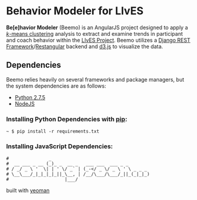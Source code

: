 # Behavior Modeler for LIvES 

**Be[e]havior Modeler** (Beemo) is an AngularJS project designed to apply a [_k_-means clustering](http://en.wikipedia.org/wiki/K-means_clustering) analysis to extract and examine trends in participant and coach behavior within the [LIvES Project](http://ovarianlives.org).  Beemo utilizes a [Django REST Framework](http://django-rest-framework.org)/[Restangular](https://github.com/mgonto/restangular) backend and [d3.js](http://d3js.org) to visualize the data.

## Dependencies

Beemo relies heavily on several frameworks and package managers, but the system dependencies are as follows:

- [Python 2.7.5](https://www.python.org/download/releases/2.7.5/)
- [NodeJS](http://nodejs.org/)

### Installing Python Dependencies with [pip](http://pip.readthedocs.org/):

```shell
~ $ pip install -r requirements.txt
```

### Installing JavaScript Dependencies:

```shell
#               _
#  __ ___ _ __ (_)_ _  __ _   ___ ___  ___ _ _
# / _/ _ \ '  \| | ' \/ _` | (_-</ _ \/ _ \ ' \ _ _ _
# \__\___/_|_|_|_|_||_\__, | /__/\___/\___/_||_(_|_|_)
#                     |___/
```

built with [yeoman](http://yeoman.io/)
